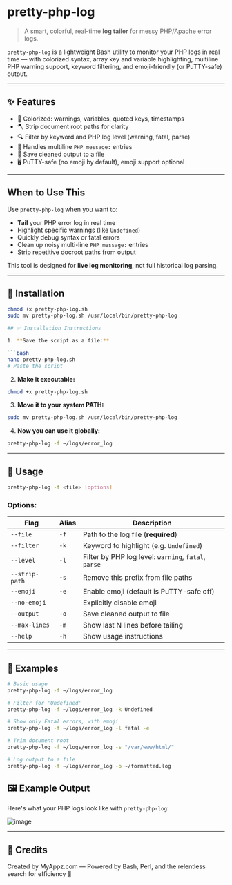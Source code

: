 # pretty-php-log

> A smart, colorful, real-time **log tailer** for messy PHP/Apache error logs.

`pretty-php-log` is a lightweight Bash utility to monitor your PHP logs in real time — with colorized syntax, array key and variable highlighting, multiline PHP warning support, keyword filtering, and emoji-friendly (or PuTTY-safe) output.

---

## ✨ Features

- 🎨 Colorized: warnings, variables, quoted keys, timestamps
- 🪓 Strip document root paths for clarity
- 🔍 Filter by keyword and PHP log level (warning, fatal, parse)
- 📎 Handles multiline `PHP message:` entries
- 💾 Save cleaned output to a file
- 🖥 PuTTY-safe (no emoji by default), emoji support optional

---

## When to Use This

Use `pretty-php-log` when you want to:

- **Tail** your PHP error log in real time
- Highlight specific warnings (like `Undefined`)
- Quickly debug syntax or fatal errors
- Clean up noisy multi-line `PHP message:` entries
- Strip repetitive docroot paths from output

This tool is designed for **live log monitoring**, not full historical log parsing.

---

## 🚀 Installation

```bash
chmod +x pretty-php-log.sh
sudo mv pretty-php-log.sh /usr/local/bin/pretty-php-log

## ✅ Installation Instructions

1. **Save the script as a file:**

```bash
nano pretty-php-log.sh
# Paste the script
```

2. **Make it executable:**

```bash
chmod +x pretty-php-log.sh
```

3. **Move it to your system PATH:**

```bash
sudo mv pretty-php-log.sh /usr/local/bin/pretty-php-log
```

4. **Now you can use it globally:**

```bash
pretty-php-log -f ~/logs/error_log
```

---

## 🧩 Usage

```bash
pretty-php-log -f <file> [options]
```

### Options:

| Flag           | Alias | Description                                          |
| -------------- | ----- | ---------------------------------------------------- |
| `--file`       | `-f`  | Path to the log file (**required**)                  |
| `--filter`     | `-k`  | Keyword to highlight (e.g. `Undefined`)              |
| `--level`      | `-l`  | Filter by PHP log level: `warning`, `fatal`, `parse` |
| `--strip-path` | `-s`  | Remove this prefix from file paths                   |
| `--emoji`      | `-e`  | Enable emoji (default is PuTTY-safe off)             |
| `--no-emoji`   |       | Explicitly disable emoji                             |
| `--output`     | `-o`  | Save cleaned output to file                          |
| `--max-lines`  | `-m`  | Show last N lines before tailing                     |
| `--help`       | `-h`  | Show usage instructions                              |

---

## 🧪 Examples

```bash
# Basic usage
pretty-php-log -f ~/logs/error_log

# Filter for 'Undefined'
pretty-php-log -f ~/logs/error_log -k Undefined

# Show only Fatal errors, with emoji
pretty-php-log -f ~/logs/error_log -l fatal -e

# Trim document root
pretty-php-log -f ~/logs/error_log -s "/var/www/html/"

# Log output to a file
pretty-php-log -f ~/logs/error_log -o ~/formatted.log
```

## 🖼 Example Output

Here's what your PHP logs look like with `pretty-php-log`:

![image](https://github.com/user-attachments/assets/78d5e5ee-8dc6-4195-b4fe-2f711d60fafd)



---

## 🙌 Credits

Created by MyAppz.com — Powered by Bash, Perl, and the relentless search for efficiency 🍃



